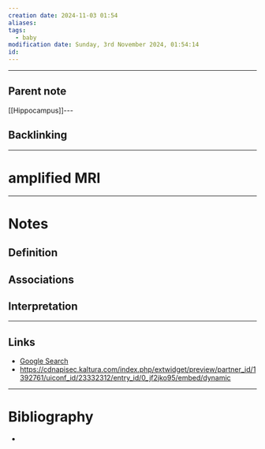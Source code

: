 ```yaml
---
creation date: 2024-11-03 01:54
aliases: 
tags:
  - baby
modification date: Sunday, 3rd November 2024, 01:54:14
id:
---
```

---

## Parent note
[[Hippocampus]]---
## Backlinking


---
# amplified MRI


---
# Notes

## Definition

## Associations

## Interpretation

---
## Links
- [Google Search](https://www.google.com/search?q=amplified+MRI)
- https://cdnapisec.kaltura.com/index.php/extwidget/preview/partner_id/1392761/uiconf_id/23332312/entry_id/0_jf2jko95/embed/dynamic

---
# Bibliography
+ 